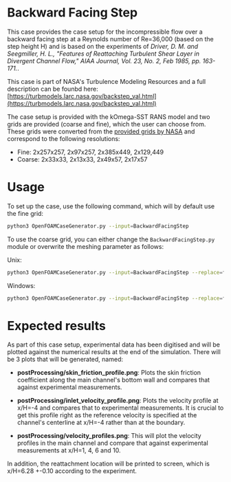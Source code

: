 # Backward Facing Step

This case provides the case setup for the incompressible flow over a backward facing step at a Reynolds number of Re=36,000 (based on the step height H) and is based on the experiments of *Driver, D. M. and Seegmiller, H. L., "Features of Reattaching Turbulent Shear Layer in Divergent Channel Flow," AIAA Journal, Vol. 23, No. 2, Feb 1985, pp. 163-171.*.

This case is part of NASA's Turbulence Modeling Resources and a full description can be founbd here: [https://turbmodels.larc.nasa.gov/backstep_val.html](https://turbmodels.larc.nasa.gov/backstep_val.html)

The case setup is provided with the kOmega-SST RANS model and two grids are provided (coarse and fine), which the user can choose from. These grids were converted from the [provided grids by NASA](https://turbmodels.larc.nasa.gov/backstep_grids.html) and correspond to the following resolutions:

- Fine: 2x257x257, 2x97x257, 2x385x449, 2x129,449
- Coarse: 2x33x33, 2x13x33, 2x49x57, 2x17x57

# Usage

To set up the case, use the following command, which will by default use the fine grid:

```bash
python3 OpenFOAMCaseGenerator.py --input=BackwardFacingStep
```

To use the coarse grid, you can either change the ```BackwardFacingStep.py``` module or overwrite the meshing parameter as follows:

Unix:
```bash
python3 OpenFOAMCaseGenerator.py --input=BackwardFacingStep --replace=file_properties/polymesh_directory:examples/mesh/backwardFacingStep/coarse
```

Windows:
```bash
python3 OpenFOAMCaseGenerator.py --input=BackwardFacingStep --replace=file_properties/polymesh_directory:examples\\mesh\\backwardFacingStep\\coarse
```

# Expected results

As part of this case setup, experimental data has been digitised and will be plotted against the numerical results at the end of the simulation. There will be 3 plots that will be generated, named:

- **postProcessing/skin_friction_profile.png**: Plots the skin friction coefficient along the main channel's bottom wall and compares that against experimental measurements.

- **postProcessing/inlet_velocity_profile.png**: Plots the velocity profile at x/H=-4 and compares that to experimental measurements. It is crucial to get this profile right as the reference velocity is specified at the channel's centerline at x/H=-4 rather than at the boundary.

- **postProcessing/velocity_profiles.png**: This will plot the velocity profiles in the main channel and compare that against experimental measurements at x/H=1, 4, 6 and 10.

In addition, the reattachment location will be printed to screen, which is x/H=6.28 +-0.10 according to the experiment. 